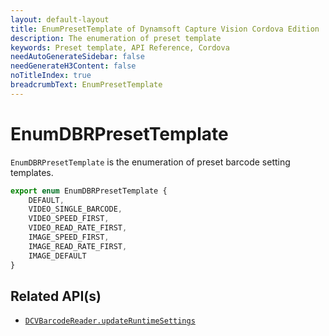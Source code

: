 ```yaml
---
layout: default-layout
title: EnumPresetTemplate of Dynamsoft Capture Vision Cordova Edition
description: The enumeration of preset template
keywords: Preset template, API Reference, Cordova
needAutoGenerateSidebar: false
needGenerateH3Content: false
noTitleIndex: true
breadcrumbText: EnumPresetTemplate
---
```


# EnumDBRPresetTemplate

`EnumDBRPresetTemplate` is the enumeration of preset barcode setting templates.

```js
export enum EnumDBRPresetTemplate {
    DEFAULT,
    VIDEO_SINGLE_BARCODE,
    VIDEO_SPEED_FIRST,
    VIDEO_READ_RATE_FIRST,
    IMAGE_SPEED_FIRST,
    IMAGE_READ_RATE_FIRST,
    IMAGE_DEFAULT
}
```

## Related API(s)

- [`DCVBarcodeReader.updateRuntimeSettings`](barcode-reader.md#updateruntimesettings)
